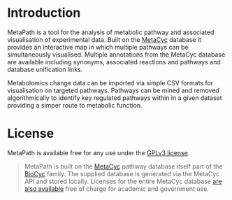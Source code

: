 # Introduction

MetaPath is a tool for the analysis of metabolic pathway and associated visualisation
of experimental data. Built on the [MetaCyc][1] database it provides an interactive map
in which multiple pathways can be simultaneously visualised. Multiple annotations from
the MetaCyc database are available including synonyms, associated reactions and pathways
and database unification links.

Metabolomics change data can be imported via simple CSV formats for visualisation on
targeted pathways. Pathways can be mined and removed algorithmically to identify key
regulated pathways within in a given dataset providing a simper route to metabolic
function.

# License

MetaPath is available free for any use under the [GPLv3 license](http://www.gnu.org/licenses/gpl.html).

> MetaPath is built on the [MetaCyc](http://metacyc.org) pathway database itself part of 
the [BioCyc](http://biocyc.org) family. The supplied database is generated via the 
MetaCyc API and stored locally. Licenses for the entire MetaCyc database
[are also available](http://metacyc.org/contact.shtml) free of charge for academic
and government use.

 [1]: http://metacyc.org